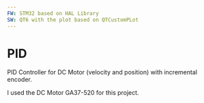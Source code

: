 ```yaml
---
FW: STM32 based on HAL Library
SW: QT6 with the plot based on QTCustomPLot
---
```

# PID
PID Controller for DC Motor (velocity and position) with incremental encoder.

I used the DC Motor GA37-520 for this project.



